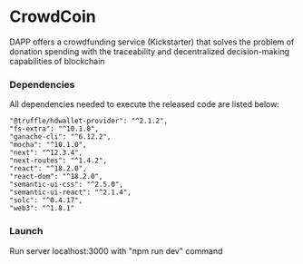 # CrowdCoin
DAPP offers a crowdfunding service (Kickstarter) that solves the problem of donation spending with the traceability and decentralized decision-making capabilities of blockchain

<h3> Dependencies </h3>

All dependencies needed to execute the released code are listed below:
    
    "@truffle/hdwallet-provider": "^2.1.2",
    "fs-extra": "^10.1.0",
    "ganache-cli": "^6.12.2",
    "mocha": "^10.1.0",
    "next": "^12.3.4",
    "next-routes": "^1.4.2",
    "react": "^18.2.0",
    "react-dom": "^18.2.0",
    "semantic-ui-css": "^2.5.0",
    "semantic-ui-react": "^2.1.4",
    "solc": "^0.4.17",
    "web3": "^1.8.1"
   
 
<h3> Launch </h3>

Run server localhost:3000 with "npm run dev" command
